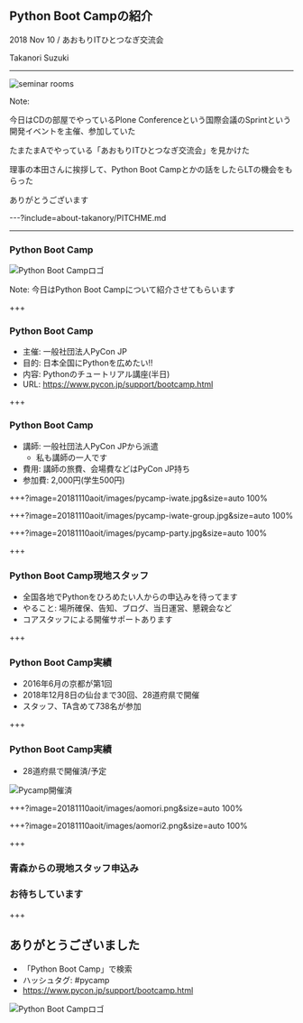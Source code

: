 ## Python Boot Campの紹介

2018 Nov 10 / あおもりITひとつなぎ交流会

Takanori Suzuki

---

![seminar rooms](20181110aoit/images/seminar-rooms.png)

Note:

今日はCDの部屋でやっているPlone Conferenceという国際会議のSprintという開発イベントを主催、参加していた

たまたまAでやっている「あおもりITひとつなぎ交流会」を見かけた

理事の本田さんに挨拶して、Python Boot Campとかの話をしたらLTの機会をもらった

ありがとうございます

---?include=about-takanory/PITCHME.md

---

### Python Boot Camp

![Python Boot Campロゴ](assets/images/python-boot-camp-logo.png)

Note:
今日はPython Boot Campについて紹介させてもらいます

+++

### Python Boot Camp

* 主催: 一般社団法人PyCon JP
* 目的: 日本全国にPythonを広めたい!!
* 内容: Pythonのチュートリアル講座(半日)
* URL: https://www.pycon.jp/support/bootcamp.html

+++

### Python Boot Camp

* 講師: 一般社団法人PyCon JPから派遣
  * 私も講師の一人です
* 費用: 講師の旅費、会場費などはPyCon JP持ち
* 参加費: 2,000円(学生500円)

+++?image=20181110aoit/images/pycamp-iwate.jpg&size=auto 100%

+++?image=20181110aoit/images/pycamp-iwate-group.jpg&size=auto 100%

+++?image=20181110aoit/images/pycamp-party.jpg&size=auto 100%

+++

### Python Boot Camp現地スタッフ

* 全国各地でPythonをひろめたい人からの申込みを待ってます
* やること: 場所確保、告知、ブログ、当日運営、懇親会など
* コアスタッフによる開催サポートあります

+++

### Python Boot Camp実績

* 2016年6月の京都が第1回
* 2018年12月8日の仙台まで30回、28道府県で開催
* スタッフ、TA含めて738名が参加

+++

### Python Boot Camp実績

* 28道府県で開催済/予定

![Pycamp開催済](20181110aoit/images/pycamp-venues.png)

+++?image=20181110aoit/images/aomori.png&size=auto 100%

+++?image=20181110aoit/images/aomori2.png&size=auto 100%

+++

### 青森からの現地スタッフ申込み
### お待ちしています

+++

## ありがとうございました

* 「Python Boot Camp」で検索
* ハッシュタグ: #pycamp
* https://www.pycon.jp/support/bootcamp.html

![Python Boot Campロゴ](assets/images/python-boot-camp-logo.png)